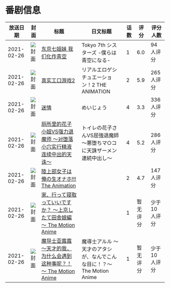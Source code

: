 # 番剧信息

|放送日期|封面|标题|日文标题|话数|评分|评分人数|
|---|---|---|---|---|---|---|
|2021-02-26|![封面](https://lain.bgm.tv/pic/cover/c/d3/b9/305411_4Nc4N.jpg)|[东京七姐妹 我们化作青空](https://bangumi.tv/subject/305411)|Tokyo 7th シスターズ -僕らは青空になる-|1|6.0|94人评分|
|2021-02-26|![封面](https://bangumi.tv/img/no_icon_subject.png)|[真实工口游戏2](https://bangumi.tv/subject/323747)|リアルエロゲシチュエーション！2 THE ANIMATION|2|5.9|265人评分|
|2021-02-26|![封面](https://bangumi.tv/img/no_icon_subject.png)|[迷情](https://bangumi.tv/subject/328012)|めいじょう|4|3.3|336人评分|
|2021-02-26|![封面](https://bangumi.tv/img/no_icon_subject.png)|[厕所里的花子小姐VS强力退魔师 ～对堕落小穴实行精液连续中出的天诛～](https://bangumi.tv/subject/329029)|トイレの花子さんVS屈強退魔師 ～悪堕ちマ○コに天誅ザーメン連続中出し～|4|5.2|286人评分|
|2021-02-26|![封面](https://bangumi.tv/img/no_icon_subject.png)|[陸上部女子は俺の生オナホ!!! The Animation](https://bangumi.tv/subject/329344)||2|4.7|147人评分|
|2021-02-26|![封面](https://bangumi.tv/img/no_icon_subject.png)|[家、行って寝取っていいですか？ ～上京したて田舎娘編～ The Motion Anime](https://bangumi.tv/subject/334557)||1|暂无评分|少于10人评分|
|2021-02-26|![封面](https://bangumi.tv/img/no_icon_subject.png)|[魔导士亚露露 ～天才的我，为什么会遇到这种事呢？！～ The Motion Anime](https://bangumi.tv/subject/345653)|魔導士アルル ～天才のアタシが、なんでこんな目に！？～ The Motion Anime|1|暂无评分|少于10人评分|
